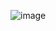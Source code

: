 ![image](https://user-images.githubusercontent.com/62652109/206700796-60867eb9-5c48-4317-9629-e4f9eb1cec49.png)
